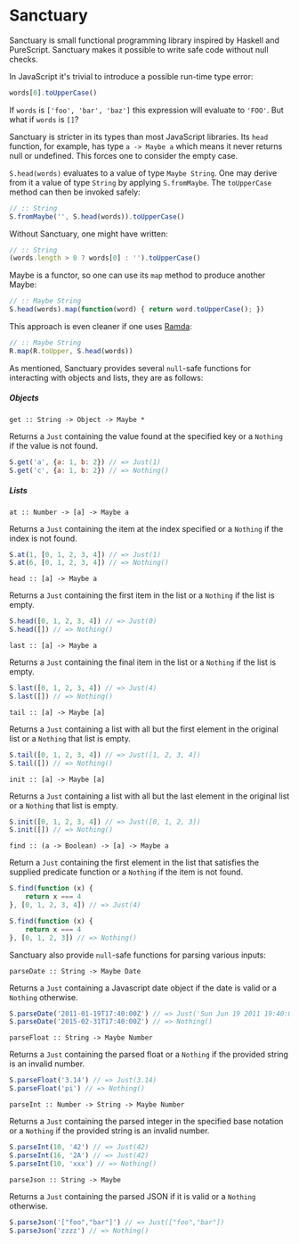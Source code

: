 # Sanctuary

Sanctuary is small functional programming library inspired by Haskell and
PureScript. Sanctuary makes it possible to write safe code without null checks.

In JavaScript it's trivial to introduce a possible run-time type error:

```javascript
words[0].toUpperCase()
```

If `words` is `['foo', 'bar', 'baz']` this expression will evaluate to `'FOO'`.
But what if `words` is `[]`?

Sanctuary is stricter in its types than most JavaScript libraries. Its `head`
function, for example, has type `a -> Maybe a` which means it never returns
null or undefined. This forces one to consider the empty case.

`S.head(words)` evaluates to a value of type `Maybe String`. One may derive
from it a value of type `String` by applying `S.fromMaybe`. The `toUpperCase`
method can then be invoked safely:

```javascript
// :: String
S.fromMaybe('', S.head(words)).toUpperCase()
```

Without Sanctuary, one might have written:

```javascript
// :: String
(words.length > 0 ? words[0] : '').toUpperCase()
```

Maybe is a functor, so one can use its `map` method to produce another Maybe:

```javascript
// :: Maybe String
S.head(words).map(function(word) { return word.toUpperCase(); })
```

This approach is even cleaner if one uses [Ramda][1]:

```javascript
// :: Maybe String
R.map(R.toUpper, S.head(words))
```

As mentioned, Sanctuary provides several `null`-safe functions for interacting with objects and lists, they are as follows:

##### Objects
`get :: String -> Object -> Maybe *`

Returns a `Just` containing the value found at the specified key or a `Nothing` if the value is not found.
```javascript
S.get('a', {a: 1, b: 2}) // => Just(1)
S.get('c', {a: 1, b: 2}) // => Nothing()
```

##### Lists
`at :: Number -> [a] -> Maybe a`

Returns a `Just` containing the item at the index specified or a `Nothing` if the index is not found.
```javascript
S.at(1, [0, 1, 2, 3, 4]) // => Just(1)
S.at(6, [0, 1, 2, 3, 4]) // => Nothing()
```

`head :: [a] -> Maybe a`

Returns a `Just` containing the first item in the list or a `Nothing` if the list is empty.
```javascript
S.head([0, 1, 2, 3, 4]) // => Just(0)
S.head([]) // => Nothing()
```

`last :: [a] -> Maybe a`

Returns a `Just` containing the final item in the list or a `Nothing` if the list is empty.
```javascript
S.last([0, 1, 2, 3, 4]) // => Just(4)
S.last([]) // => Nothing()
```

`tail :: [a] -> Maybe [a]`

Returns a `Just` containing a list with all but the first element in the original list or a `Nothing` that list is empty.
```javascript
S.tail([0, 1, 2, 3, 4]) // => Just([1, 2, 3, 4])
S.tail([]) // => Nothing()
```

`init :: [a] -> Maybe [a]`

Returns a `Just` containing a list with all but the last element in the original list or a `Nothing` that list is empty.
```javascript
S.init([0, 1, 2, 3, 4]) // => Just([0, 1, 2, 3])
S.init([]) // => Nothing()
```

`find :: (a -> Boolean) -> [a] -> Maybe a`

Return a `Just` containing the first element in the list that satisfies the supplied predicate function or a `Nothing` if the item is not found.
```javascript
S.find(function (x) {
    return x === 4
}, [0, 1, 2, 3, 4]) // => Just(4)

S.find(function (x) {
    return x === 4
}, [0, 1, 2, 3]) // => Nothing()
```

Sanctuary also provide `null`-safe functions for parsing various inputs:

`parseDate :: String -> Maybe Date`

Returns a `Just` containing a Javascript date object if the date is valid or a `Nothing` otherwise.
```javascript
S.parseDate('2011-01-19T17:40:00Z') // => Just('Sun Jun 19 2011 19:40:00 GMT+0100 (BST)')
S.parseDate('2015-02-31T17:40:00Z') // => Nothing()
```

`parseFloat :: String -> Maybe Number`

Returns a `Just` containing the parsed float or a `Nothing` if the provided string is an invalid number.
```javascript
S.parseFloat('3.14') // => Just(3.14)
S.parseFloat('pi') // => Nothing()
```

`parseInt :: Number -> String -> Maybe Number`

Returns a `Just` containing the parsed integer in the specified base notation or a `Nothing` if the provided string is an invalid number.
```javascript
S.parseInt(10, '42') // => Just(42)
S.parseInt(16, '2A') // => Just(42)
S.parseInt(10, 'xxx') // => Nothing()
```

`parseJson :: String -> Maybe`

Returns a `Just` containing the parsed JSON if it is valid or a `Nothing` otherwise.
```javascript
S.parseJson('["foo","bar"]') // => Just(["foo","bar"])
S.parseJson('zzzz') // => Nothing()
```

[1]: http://ramdajs.com/